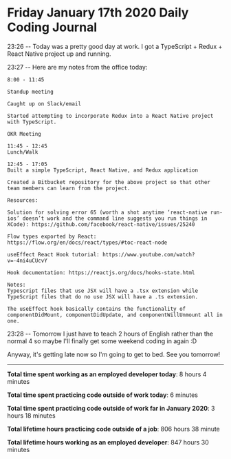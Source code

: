 # Friday January 17th 2020 Daily Coding Journal

23:26 -- Today was a pretty good day at work. I got a TypeScript + Redux + React Native project up and running.

23:27 -- Here are my notes from the office today:
```
8:00 - 11:45

Standup meeting

Caught up on Slack/email

Started attempting to incorporate Redux into a React Native project with TypeScript.

OKR Meeting

11:45 - 12:45
Lunch/Walk

12:45 - 17:05
Built a simple TypeScript, React Native, and Redux application

Created a Bitbucket repository for the above project so that other team members can learn from the project.

Resources:

Solution for solving error 65 (worth a shot anytime ‘react-native run-ios’ doesn’t work and the command line suggests you run things in XCode): https://github.com/facebook/react-native/issues/25240

Flow types exported by React: https://flow.org/en/docs/react/types/#toc-react-node

useEffect React Hook tutorial: https://www.youtube.com/watch?v=-4ni4uCUcvY

Hook documentation: https://reactjs.org/docs/hooks-state.html

Notes:
Typescript files that use JSX will have a .tsx extension while TypeScript files that do no use JSX will have a .ts extension.

The useEffect hook basically contains the functionality of componentDidMount, componentDidUpdate, and componentWillUnmount all in one.
```
23:28 -- Tomorrow I just have to teach 2 hours of English rather than the normal 4 so maybe I'll finally get some weekend coding in again :D

Anyway, it's getting late now so I'm going to get to bed. See you tomorrow!
___
**Total time spent working as an employed developer today**: 8 hours 4 minutes

**Total time spent practicing code outside of work today**: 6 minutes

**Total time spent practicing code outside of work far in January 2020**: 3 hours 18 minutes

**Total lifetime hours practicing code outside of a job**: 806 hours 38 minute

**Total lifetime hours working as an employed developer**: 847 hours 30 minutes